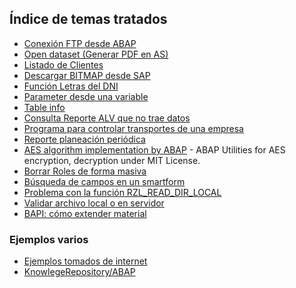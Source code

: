 ## Índice de temas tratados

* [Conexión FTP desde ABAP](https://github.com/SidVal/ABAP/tree/master/codigos/conexion-ftp-desde-abap-poo)
* [Open dataset (Generar PDF en AS)](https://github.com/SidVal/ABAP/tree/master/codigos/otf-to-pdf)
* [Listado de Clientes](https://github.com/SidVal/ABAP/tree/master/codigos/listado-clientes)
* [Descargar BITMAP desde SAP](https://github.com/SidVal/ABAP/tree/master/codigos/download-bitmap-from-sap)
* [Función Letras del DNI](https://github.com/SidVal/ABAP/tree/master/codigos/letras-dni)
* [Parameter desde una variable](https://github.com/SidVal/ABAP/tree/master/codigos/parameter-desde-una-variable)
* [Table info](https://github.com/SidVal/ABAP/tree/master/codigos/table-info)
* [Consulta Reporte ALV que no trae datos](https://github.com/SidVal/ABAP/tree/master/codigos/reporte-alv)
* [Programa para controlar transportes de una empresa](https://github.com/SidVal/ABAP/tree/master/codigos/control-transporte-empresa)
* [Reporte planeación periódica](https://github.com/SidVal/ABAP/tree/master/codigos/reporte-planeacion-periodica)
* [AES algorithm implementation by ABAP](https://github.com/SidVal/ABAP/tree/master/codigos/abap-for-aes) -
ABAP Utilities for AES encryption, decryption under MIT License. 
* [Borrar Roles de forma masiva](https://github.com/SidVal/ABAP/tree/master/codigos/borrar-roles)
* [Búsqueda de campos en un smartform](https://github.com/SidVal/ABAP/tree/master/codigos/busqueda-campo-smartform)
* [Problema con la función RZL_READ_DIR_LOCAL](https://github.com/SidVal/ABAP/tree/master/codigos/funcion-rzl-read-dir-local)
* [Validar archivo local o en servidor](https://github.com/SidVal/ABAP/tree/master/codigos/validar-archivo-local-servidor)
* [BAPI: cómo extender material](https://github.com/SidVal/ABAP/tree/master/codigos/bapi-extender-material)

### Ejemplos varios
* [Ejemplos tomados de internet](https://github.com/SidVal/ABAP/tree/master/codigos/ejemplos)
* [KnowlegeRepository/ABAP](https://github.com/i042416/KnowlegeRepository/tree/master/ABAP)
